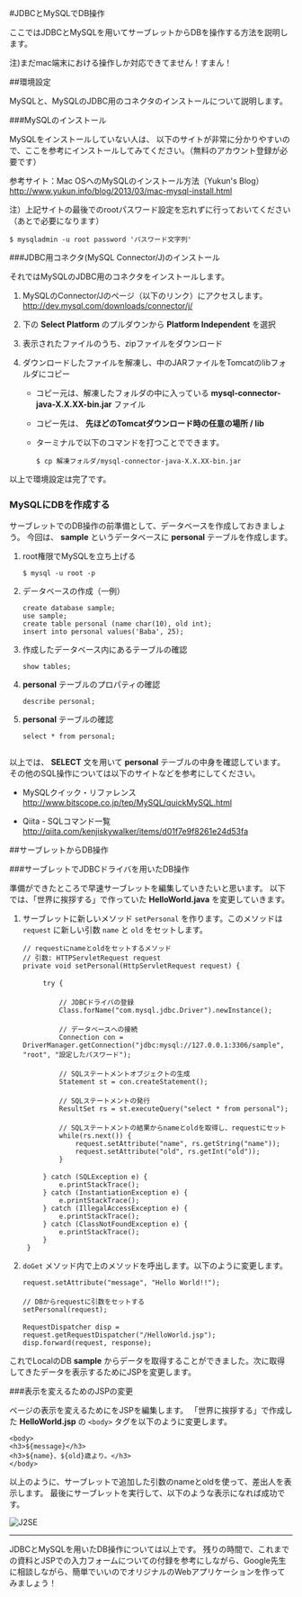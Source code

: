 #JDBCとMySQLでDB操作

ここではJDBCとMySQLを用いてサーブレットからDBを操作する方法を説明します。

注)まだmac端末における操作しか対応できてません！すまん！

##環境設定

MySQLと、MySQLのJDBC用のコネクタのインストールについて説明します。

###MySQLのインストール

MySQLをインストールしていない人は、
以下のサイトが非常に分かりやすいので、ここを参考にインストールしてみてください。（無料のアカウント登録が必要です）

参考サイト：Mac OSへのMySQLのインストール方法（Yukun's Blog）  
http://www.yukun.info/blog/2013/03/mac-mysql-install.html

注）上記サイトの最後でのrootパスワード設定を忘れずに行っておいてください（あとで必要になります）

```
$ mysqladmin -u root password 'パスワード文字列'
```


###JDBC用コネクタ(MySQL Connector/J)のインストール

それではMySQLのJDBC用のコネクタをインストールします。

1. MySQLのConnector/Jのページ（以下のリンク）にアクセスします。  
	http://dev.mysql.com/downloads/connector/j/

2. 下の **Select Platform** のプルダウンから **Platform Independent** を選択
3. 表示されたファイルのうち、zipファイルをダウンロード
4. ダウンロードしたファイルを解凍し、中のJARファイルをTomcatのlibフォルダにコピー
	+ コピー元は、解凍したフォルダの中に入っている **mysql-connector-java-X.X.XX-bin.jar** ファイル
	+ コピー先は、 **先ほどのTomcatダウンロード時の任意の場所 / lib** 
	+ ターミナルで以下のコマンドを打つことでできます。
	   
	   ```
	   $ cp 解凍フォルダ/mysql-connector-java-X.X.XX-bin.jar
	   ```


以上で環境設定は完了です。

	   
### MySQLにDBを作成する

サーブレットでのDB操作の前準備として、データベースを作成しておきましょう。
今回は、 **sample** というデータベースに **personal** テーブルを作成します。

1. root権限でMySQLを立ち上げる
   
   ```
   $ mysql -u root -p
   ```
   
2. データベースの作成（一例）
   
   ```
   create database sample;
   use sample;
   create table personal (name char(10), old int);
   insert into personal values('Baba', 25);
   ```

3. 作成したデータベース内にあるテーブルの確認

   ```
   show tables;
   ```
   
4. **personal** テーブルのプロパティの確認

   ```
   describe personal;
   ```

5. **personal** テーブルの確認

   ```
   select * from personal;
   

以上では、 **SELECT** 文を用いて **personal** テーブルの中身を確認しています。
その他のSQL操作については以下のサイトなどを参考にしてください。

+ MySQLクイック・リファレンス  
http://www.bitscope.co.jp/tep/MySQL/quickMySQL.html

+ Qiita - SQLコマンド一覧
http://qiita.com/kenjiskywalker/items/d01f7e9f8261e24d53fa


##サーブレットからDB操作

###サーブレットでJDBCドライバを用いたDB操作

準備ができたところで早速サーブレットを編集していきたいと思います。
以下では、「世界に挨拶する」で作っていた **HelloWorld.java** を変更していきます。

1. サーブレットに新しいメソッド ```setPersonal``` を作ります。このメソッドは ```request``` に新しい引数 ```name``` と ```old``` をセットします。

   ```
   // requestにnameとoldをセットするメソッド
   // 引数: HTTPServletRequest request
   private void setPersonal(HttpServletRequest request) {
   　
		try {
		　		
			// JDBCドライバの登録
			Class.forName("com.mysql.jdbc.Driver").newInstance();
			　
			// データベースへの接続
			Connection con = DriverManager.getConnection("jdbc:mysql://127.0.0.1:3306/sample", "root", "設定したパスワード");
			　
			// SQLステートメントオブジェクトの生成
			Statement st = con.createStatement();
			　
			// SQLステートメントの発行
			ResultSet rs = st.executeQuery("select * from personal");
			　
			// SQLステートメントの結果からnameとoldを取得し、requestにセット
			while(rs.next()) {
				request.setAttribute("name", rs.getString("name"));
				request.setAttribute("old", rs.getInt("old"));
			}
			　
		} catch (SQLException e) {
			e.printStackTrace();
		} catch (InstantiationException e) {
			e.printStackTrace();
		} catch (IllegalAccessException e) {
			e.printStackTrace();
		} catch (ClassNotFoundException e) {
			e.printStackTrace();
		}
	}
   ```

2. ```doGet``` メソッド内で上のメソッドを呼出します。以下のように変更します。

   ```
   request.setAttribute("message", "Hello World!!");
   　
   // DBからrequestに引数をセットする
   setPersonal(request);
   　		
   RequestDispatcher disp = request.getRequestDispatcher("/HelloWorld.jsp");
   disp.forward(request, response);
   ```

これでLocalのDB **sample** からデータを取得することができました。次に取得してきたデータを表示するためにJSPを変更します。

###表示を変えるためのJSPの変更

ページの表示を変えるためにをJSPを編集します。
「世界に挨拶する」で作成した **HelloWorld.jsp** の ```<body>``` タグを以下のように変更します。
   
   ```
   <body>
   <h3>${message}</h3>
   <h3>${name}、${old}歳より。</h3>
   </body>
   ```
   
以上のように、サーブレットで追加した引数のnameとoldを使って、差出人を表示します。
最後にサーブレットを実行して、以下のような表示になれば成功です。

![J2SE](images/dbSuccess.png)


---
JDBCとMySQLを用いたDB操作については以上です。
残りの時間で、これまでの資料とJSPでの入力フォームについての付録を参考にしながら、Google先生に相談しながら、簡単でいいのでオリジナルのWebアプリケーションを作ってみましょう！